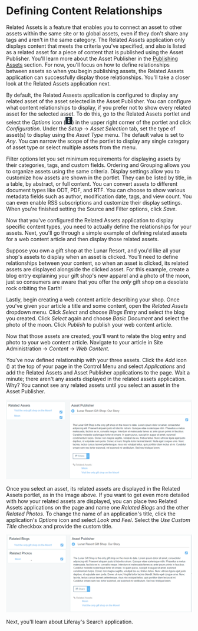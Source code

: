 # Defining Content Relationships

Related Assets is a feature that enables you to connect an asset to other assets
within the same site or to global assets, even if they don't share any tags and
aren't in the same category. The Related Assets application only displays
content that meets the criteria you've specified, and also is listed as a
related asset for a piece of content that is published using the Asset
Publisher. You'll learn more about the Asset Publisher in the
[Publishing Assets](/discover/portal/-/knowledge_base/7-0/publishing-assets)
section. For now, you'll focus on how to define relationships between assets so
when you begin publishing assets, the Related Assets application can
successfully display those relationships. You'll take a closer look at the
Related Assets application next.

By default, the Related Assests application is configured to display any related
asset of the asset selected in the Asset Publisher. You can configure what
content relationships to display, if you prefer not to show every related asset
for the selected asset. To do this, go to
the Related Assets portlet and select the *Options* icon
(![Options](../../images/options-icon.png)) in the upper right corner of the
portlet and click *Configuration*. Under the *Setup* &rarr; *Asset Selection*
tab, set the type of asset(s) to display using the *Asset Type* menu. The
default value is set to *Any*. You can narrow the scope of the portlet to
display any single category of asset type or select multiple assets from the
menu.

Filter options let you set minimum requirements for displaying assets by their
categories, tags, and custom fields. Ordering and Grouping allows you to
organize assets using the same criteria. Display settings allow you to customize
how assets are shown in the portlet. They can be listed by title, in a table,
by abstract, or full content. You can convert assets to different document types
like ODT, PDF, and RTF. You can choose to show various metadata fields such as
author, modification date, tags, and view count. You can even enable RSS
subscriptions and customize their display settings. When you're finished setting
the Source and Filter options, click *Save*.

Now that you've configured the Related Assets application to display specific
content types, you need to actually define the relationships for your assets.
Next, you'll go through a simple example of defining related assets for a web
content article and then display those related assets.

Suppose you own a gift shop at the Lunar Resort, and you'd like all your shop's
assets to display when an asset is clicked. You'll need to define relationships
between your content, so when an asset is clicked, its related assets are
displayed alongside the clicked asset. For this example, create a blog entry
explaining your gift shop's new apparel and a photo of the moon, just so
consumers are aware that you offer the *only* gift shop on a desolate rock
orbiting the Earth!

Lastly, begin creating a web content article describing your shop. Once you've
given your article a title and some content, open the *Related Assets* dropdown
menu. Click *Select* and choose *Blogs Entry* and select the blog you created.
Click *Select* again and choose *Basic Document* and select the photo of the
moon. Click *Publish* to publish your web content article.

Now that those assets are created, you'll want to relate the blog entry and
photo to your web content article. Navigate to your article in Site
Administration &rarr; *Content* &rarr; *Web Content*.

You've now defined relationship with your three assets. Click the *Add* icon ()
at the top of your page in the Control Menu and select *Applications* and add
the Related Assets and Asset Publisher applications to the page. Wait a minute;
there aren't any assets displayed in the related assets application. Why? You
cannot see any related assets until you select an asset in the Asset Publisher.

![Figure 1: Select an asset in the Asset Publisher to see its related assets displayed in the Related Assets application. In the screenshot, we renamed the three Related Assets portlets on the left and updated their configurations.](../../images/related-assets-app-1.png)

Once you select an asset, its related assets are displayed in the Related Assets
portlet, as in the image above. If you want to get even more detailed with how
your related assets are displayed, you can place two Related Assets applications
on the page and name one *Related Blogs* and the other *Related Photos*. To
change the name of an application's title, click the application's *Options*
icon and select *Look and Feel*. Select the *Use Custom Title* checkbox and
provide the custom title.

![Figure 2: Select an asset in the Asset Publisher to see its related assets displayed in the Related Assets application. In the screenshot, we renamed the three Related Assets portlets on the left and updated their configurations.](../../images/related-assets-app-2.png)

Next, you'll learn about Liferay's Search application.
